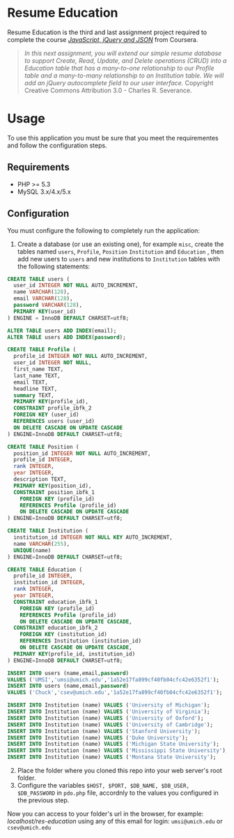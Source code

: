 # Resume Education
Resume Education is the third and last assignment project required to complete the course *[JavaScript, jQuery and JSON](https://www.coursera.org/learn/javascript-jquery-json/home/welcome)* from Coursera.

> *In this next assignment, you will extend our simple resume database to support Create, Read, Update, and Delete operations (CRUD) into a Education table that has a many-to-one relationship to our Profile table and a many-to-many relationship to an Institution table. We will add an jQuery autocomplete field to our user interface.*
> Copyright Creative Commons Attribution 3.0 - Charles R. Severance.

# Usage
To use this application you must be sure that you meet the requirementes and follow the configuration steps.

## Requirements

 - PHP >= 5.3
 - MySQL 3.x/4.x/5.x

## Configuration
You must configure the following to completely run the application:


 1. Create a database (or use an existing one), for example `misc`, create the tables named `users`, `Profile`, `Position` `Institution` and `Education` , then add new users to `users` and new institutions to `Institution` tables with the following statements:
```sql
CREATE TABLE users (
  user_id INTEGER NOT NULL AUTO_INCREMENT,
  name VARCHAR(128),
  email VARCHAR(128),
  password VARCHAR(128),
  PRIMARY KEY(user_id)
) ENGINE = InnoDB DEFAULT CHARSET=utf8;

ALTER TABLE users ADD INDEX(email);
ALTER TABLE users ADD INDEX(password);

CREATE TABLE Profile (
  profile_id INTEGER NOT NULL AUTO_INCREMENT,
  user_id INTEGER NOT NULL,
  first_name TEXT,
  last_name TEXT,
  email TEXT,
  headline TEXT,
  summary TEXT,
  PRIMARY KEY(profile_id),
  CONSTRAINT profile_ibfk_2
  FOREIGN KEY (user_id)
  REFERENCES users (user_id)
  ON DELETE CASCADE ON UPDATE CASCADE
) ENGINE=InnoDB DEFAULT CHARSET=utf8;

CREATE TABLE Position (
  position_id INTEGER NOT NULL AUTO_INCREMENT,
  profile_id INTEGER,
  rank INTEGER,
  year INTEGER,
  description TEXT,
  PRIMARY KEY(position_id),
  CONSTRAINT position_ibfk_1
    FOREIGN KEY (profile_id)
    REFERENCES Profile (profile_id)
    ON DELETE CASCADE ON UPDATE CASCADE
) ENGINE=InnoDB DEFAULT CHARSET=utf8;

CREATE TABLE Institution (
  institution_id INTEGER NOT NULL KEY AUTO_INCREMENT,
  name VARCHAR(255),
  UNIQUE(name)
) ENGINE=InnoDB DEFAULT CHARSET=utf8;

CREATE TABLE Education (
  profile_id INTEGER,
  institution_id INTEGER,
  rank INTEGER,
  year INTEGER,
  CONSTRAINT education_ibfk_1
    FOREIGN KEY (profile_id)
    REFERENCES Profile (profile_id)
    ON DELETE CASCADE ON UPDATE CASCADE,
  CONSTRAINT education_ibfk_2
    FOREIGN KEY (institution_id)
    REFERENCES Institution (institution_id)
    ON DELETE CASCADE ON UPDATE CASCADE,
  PRIMARY KEY(profile_id, institution_id)
) ENGINE=InnoDB DEFAULT CHARSET=utf8;

INSERT INTO users (name,email,password)
VALUES ('UMSI','umsi@umich.edu','1a52e17fa899cf40fb04cfc42e6352f1');
INSERT INTO users (name,email,password) 
VALUES ('Chuck','csev@umich.edu','1a52e17fa899cf40fb04cfc42e6352f1');

INSERT INTO Institution (name) VALUES ('University of Michigan');
INSERT INTO Institution (name) VALUES ('University of Virginia');
INSERT INTO Institution (name) VALUES ('University of Oxford');
INSERT INTO Institution (name) VALUES ('University of Cambridge');
INSERT INTO Institution (name) VALUES ('Stanford University');
INSERT INTO Institution (name) VALUES ('Duke University');
INSERT INTO Institution (name) VALUES ('Michigan State University');
INSERT INTO Institution (name) VALUES ('Mississippi State University');
INSERT INTO Institution (name) VALUES ('Montana State University');
```
2. Place the folder where you cloned this repo into your web server's root folder.
3. Configure the variables `$HOST, $PORT, $DB_NAME, $DB_USER, $DB_PASSWORD` in `pdo.php` file, accordnly to the values you configured in the previous step.

Now you can access to your folder's url in the browser, for example: *localhost/res-education* using any of this email for login: `umsi@umich.edu` or `csev@umich.edu`